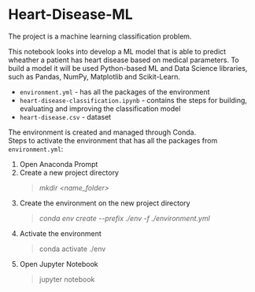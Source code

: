 # Heart-Disease-ML

The project is a machine learning classification problem.

This notebook looks into develop a ML model that is able to predict wheather a patient has heart disease based on medical parameters. To build a model it will be used Python-based ML and Data Science libraries, such as Pandas, NumPy, Matplotlib and Scikit-Learn.

* `environment.yml` - has all the packages of the environment
* `heart-disease-classification.ipynb` - contains the steps for building, evaluating and improving the classification model
* `heart-disease.csv` - dataset

The environment is created and managed through Conda.  
Steps to activate the environment that has all the packages from `environment.yml`:
1. Open Anaconda Prompt
2. Create a new project directory
    > _mkdir <name_folder>_
4. Create the environment on the new project directory
    > _conda env create --prefix ./env -f ./environment.yml_
5. Activate the environment
    > conda activate ./env
6. Open Jupyter Notebook
    > jupyter notebook

